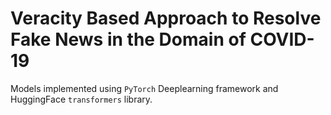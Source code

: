 # Veracity Based Approach to Resolve Fake News in the Domain of COVID-19
Models implemented using `PyTorch` Deeplearning framework and HuggingFace `transformers` library.